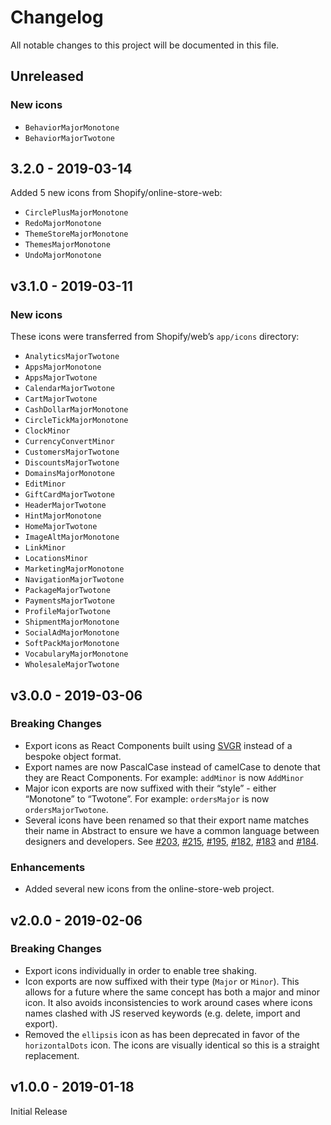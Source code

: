 # Changelog

All notable changes to this project will be documented in this file.

## Unreleased

### New icons

- `BehaviorMajorMonotone`
- `BehaviorMajorTwotone`

## 3.2.0 - 2019-03-14

Added 5 new icons from Shopify/online-store-web:

- `CirclePlusMajorMonotone`
- `RedoMajorMonotone`
- `ThemeStoreMajorMonotone`
- `ThemesMajorMonotone`
- `UndoMajorMonotone`

## v3.1.0 - 2019-03-11

### New icons

These icons were transferred from Shopify/web’s `app/icons` directory:

- `AnalyticsMajorTwotone`
- `AppsMajorMonotone`
- `AppsMajorTwotone`
- `CalendarMajorTwotone`
- `CartMajorTwotone`
- `CashDollarMajorMonotone`
- `CircleTickMajorMonotone`
- `ClockMinor`
- `CurrencyConvertMinor`
- `CustomersMajorTwotone`
- `DiscountsMajorTwotone`
- `DomainsMajorMonotone`
- `EditMinor`
- `GiftCardMajorTwotone`
- `HeaderMajorTwotone`
- `HintMajorMonotone`
- `HomeMajorTwotone`
- `ImageAltMajorMonotone`
- `LinkMinor`
- `LocationsMinor`
- `MarketingMajorMonotone`
- `NavigationMajorTwotone`
- `PackageMajorTwotone`
- `PaymentsMajorTwotone`
- `ProfileMajorTwotone`
- `ShipmentMajorMonotone`
- `SocialAdMajorMonotone`
- `SoftPackMajorMonotone`
- `VocabularyMajorMonotone`
- `WholesaleMajorTwotone`

## v3.0.0 - 2019-03-06

### Breaking Changes

- Export icons as React Components built using [SVGR](https://www.smooth-code.com/open-source/svgr/) instead of a bespoke object format.
- Export names are now PascalCase instead of camelCase to denote that they are React Components. For example: `addMinor` is now `AddMinor`
- Major icon exports are now suffixed with their “style” - either “Monotone” to “Twotone”. For example: `ordersMajor` is now `ordersMajorTwotone`.
- Several icons have been renamed so that their export name matches their name in Abstract to ensure we have a common language between designers and developers. See [#203](https://github.com/Shopify/polaris-icons/pull/203), [#215](https://github.com/Shopify/polaris-icons/pull/215), [#195](https://github.com/Shopify/polaris-icons/pull/195), [#182](https://github.com/Shopify/polaris-icons/pull/182), [#183](https://github.com/Shopify/polaris-icons/pull/183) and [#184](https://github.com/Shopify/polaris-icons/pull/184).

### Enhancements

- Added several new icons from the online-store-web project.

## v2.0.0 - 2019-02-06

### Breaking Changes

- Export icons individually in order to enable tree shaking.
- Icon exports are now suffixed with their type (`Major` or `Minor`). This allows for a future where the same concept has both a major and minor icon. It also avoids inconsistencies to work around cases where icons names clashed with JS reserved keywords (e.g. delete, import and export).
- Removed the `ellipsis` icon as has been deprecated in favor of the `horizontalDots` icon. The icons are visually identical so this is a straight replacement.

## v1.0.0 - 2019-01-18

Initial Release

